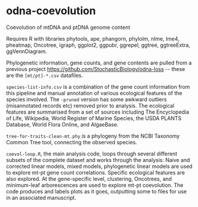 # odna-coevolution
Coevolution of mtDNA and ptDNA genome content

Requires R with libraries phytools, ape, phangorn, phylolm, nlme, lme4, pheatmap, Oncotree, igraph, ggplot2, ggpubr, ggrepel, ggtree, ggtreeExtra, ggVennDiagram.

Phylogenetic information, gene counts, and gene contents are pulled from a previous project https://github.com/StochasticBiology/odna-loss -- these are the `[mt/pt]-*.csv` datafiles. 

`species-list-info.csv` is a combination of the gene count information from this pipeline and manual annotation of various ecological features of the species involved. The `-pruned` version has some awkward outliers (misannotated records etc) removed prior to analysis. The ecological features are summarised from a set of sources including The Encyclopedia of Life, Wikipedia, World Register of Marine Species, the USDA PLANTS Database, World Flora Online, and AlgaeBase.

`tree-for-traits-clean-mt.phy` is a phylogeny from the NCBI Taxonomy Common Tree tool, connecting the observed species.

`coevol-loop.R`, the main analysis code, loops through several different subsets of the complete dataset and works through the analysis: Naive and corrected linear models, mixed models, phylogenetic linear models are used to explore mt-pt gene count correlations. Specific ecological features are also explored. At the gene-specific level, clustering, Oncotrees, and minimum-leaf arborescences are used to explore mt-pt coevolution. The code produces and labels plots as it goes, outputting some to files for use in an associated manuscript.
